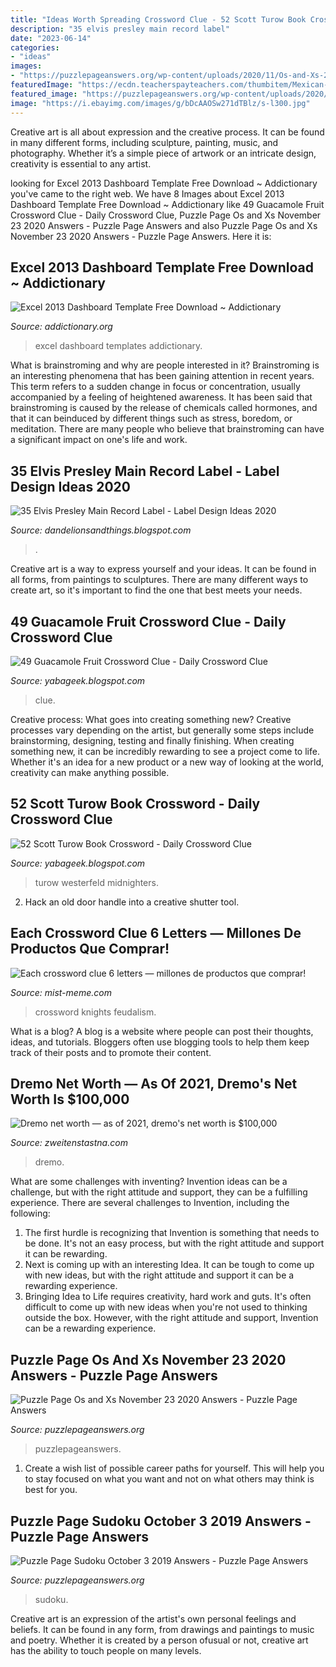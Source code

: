 ```yaml
---
title: "Ideas Worth Spreading Crossword Clue - 52 Scott Turow Book Crossword"
description: "35 elvis presley main record label"
date: "2023-06-14"
categories:
- "ideas"
images:
- "https://puzzlepageanswers.org/wp-content/uploads/2020/11/Os-and-Xs-2-9.png"
featuredImage: "https://ecdn.teacherspayteachers.com/thumbitem/Mexican-Food-BUNDLE-Bilingual-Bingo-Word-Search-Crossword-Puzzle-3119462-1621336324/original-3119462-1.jpg"
featured_image: "https://puzzlepageanswers.org/wp-content/uploads/2020/11/Os-and-Xs-2-9.png"
image: "https://i.ebayimg.com/images/g/bDcAAOSw271dTBlz/s-l300.jpg"
---
```



Creative art is all about expression and the creative process. It can be found in many different forms, including sculpture, painting, music, and photography. Whether it’s a simple piece of artwork or an intricate design, creativity is essential to any artist.

	

		
looking for Excel 2013 Dashboard Template Free Download ~ Addictionary you've came to the right web. We have 8 Images about Excel 2013 Dashboard Template Free Download ~ Addictionary like 49 Guacamole Fruit Crossword Clue - Daily Crossword Clue, Puzzle Page Os and Xs November 23 2020 Answers - Puzzle Page Answers and also Puzzle Page Os and Xs November 23 2020 Answers - Puzzle Page Answers. Here it is:
		
    
## Excel 2013 Dashboard Template Free Download ~ Addictionary

<img loading=lazy src="https://www.addictionary.org/g/002-awful-excel-2013-dashboard-templates-free-download-high-resolution.jpg" onerror="this.onerror=null;this.src='https://tse4.mm.bing.net/th?id=OIP.IY2K4MQRzcF9nWqmmTAzXgHaEK&amp;pid=15.1';" alt="Excel 2013 Dashboard Template Free Download ~ Addictionary">

_Source: addictionary.org_

>excel dashboard templates addictionary. 

	

What is brainstroming and why are people interested in it?
Brainstroming is an interesting phenomena that has been gaining attention in recent years. This term refers to a sudden change in focus or concentration, usually accompanied by a feeling of heightened awareness. It has been said that brainstroming is caused by the release of chemicals called hormones, and that it can beinduced by different things such as stress, boredom, or meditation. There are many people who believe that brainstroming can have a significant impact on one's life and work.

    
## 35 Elvis Presley Main Record Label - Label Design Ideas 2020

<img loading=lazy src="https://c8.alamy.com/comp/C982BX/elvis-presley-elvis-in-gi-blues-lp-record-label-rca-rd-27192-C982BX.jpg" onerror="this.onerror=null;this.src='https://tse1.mm.bing.net/th?id=OIP.JlDDoRfPxLSsM6q_sVts6AHaH6&amp;pid=15.1';" alt="35 Elvis Presley Main Record Label - Label Design Ideas 2020">

_Source: dandelionsandthings.blogspot.com_

>. 

	

Creative art is a way to express yourself and your ideas. It can be found in all forms, from paintings to sculptures. There are many different ways to create art, so it's important to find the one that best meets your needs.

    
## 49 Guacamole Fruit Crossword Clue - Daily Crossword Clue

<img loading=lazy src="https://ecdn.teacherspayteachers.com/thumbitem/Mexican-Food-BUNDLE-Bilingual-Bingo-Word-Search-Crossword-Puzzle-3119462-1621336324/original-3119462-1.jpg" onerror="this.onerror=null;this.src='https://tse3.mm.bing.net/th?id=OIP.3_4AjlPuSF2rbnHS9REirgAAAA&amp;pid=15.1';" alt="49 Guacamole Fruit Crossword Clue - Daily Crossword Clue">

_Source: yabageek.blogspot.com_

>clue. 

	

Creative process: What goes into creating something new?
Creative processes vary depending on the artist, but generally some steps include brainstorming, designing, testing and finally finishing. When creating something new, it can be incredibly rewarding to see a project come to life. Whether it's an idea for a new product or a new way of looking at the world, creativity can make anything possible.

    
## 52 Scott Turow Book Crossword - Daily Crossword Clue

<img loading=lazy src="https://i.ebayimg.com/images/g/bDcAAOSw271dTBlz/s-l300.jpg" onerror="this.onerror=null;this.src='https://tse2.mm.bing.net/th?id=OIP.SJXmpW8OjIByyJ_Dfa3jYQAAAA&amp;pid=15.1';" alt="52 Scott Turow Book Crossword - Daily Crossword Clue">

_Source: yabageek.blogspot.com_

>turow westerfeld midnighters. 

	

2. Hack an old door handle into a creative shutter tool.

    
## Each Crossword Clue 6 Letters — Millones De Productos Que Comprar!

<img loading=lazy src="https://mist-meme.com/twvdju/HuDxG0ImHME-3Tfrq5-7vwHaJl.jpg" onerror="this.onerror=null;this.src='https://tse3.mm.bing.net/th?id=OIP.HB4zPShnQc3tSnTKnX42dQAAAA&amp;pid=15.1';" alt="Each crossword clue 6 letters — millones de productos que comprar!">

_Source: mist-meme.com_

>crossword knights feudalism. 

	

What is a blog?
A blog is a website where people can post their thoughts, ideas, and tutorials. Bloggers often use blogging tools to help them keep track of their posts and to promote their content.

    
## Dremo Net Worth — As Of 2021, Dremo&#039;s Net Worth Is $100,000

<img loading=lazy src="https://zweitenstastna.com/dmrvlw/6VmnHeH5FzNO2IS1uBASXQHaHa.jpg" onerror="this.onerror=null;this.src='https://tse4.mm.bing.net/th?id=OIP.XYjiV6CVpTzAdgbAd7EqLgAAAA&amp;pid=15.1';" alt="Dremo net worth — as of 2021, dremo&#039;s net worth is $100,000">

_Source: zweitenstastna.com_

>dremo. 

	

What are some challenges with inventing?
Invention ideas can be a challenge, but with the right attitude and support, they can be a fulfilling experience. There are several challenges to Invention, including the following:
1. The first hurdle is recognizing that Invention is something that needs to be done. It's not an easy process, but with the right attitude and support it can be rewarding.
2. Next is coming up with an interesting Idea. It can be tough to come up with new ideas, but with the right attitude and support it can be a rewarding experience. 
3. Bringing Idea to Life requires creativity, hard work and guts. It's often difficult to come up with new ideas when you're not used to thinking outside the box. However, with the right attitude and support, Invention can be a rewarding experience.

    
## Puzzle Page Os And Xs November 23 2020 Answers - Puzzle Page Answers

<img loading=lazy src="https://puzzlepageanswers.org/wp-content/uploads/2020/11/Os-and-Xs-2-9.png" onerror="this.onerror=null;this.src='https://tse2.mm.bing.net/th?id=OIP.WQMI00iRtdOKEVmTKLPUpAHaHZ&amp;pid=15.1';" alt="Puzzle Page Os and Xs November 23 2020 Answers - Puzzle Page Answers">

_Source: puzzlepageanswers.org_

>puzzlepageanswers. 

	

1. Create a wish list of possible career paths for yourself. This will help you to stay focused on what you want and not on what others may think is best for you. 

    
## Puzzle Page Sudoku October 3 2019 Answers - Puzzle Page Answers

<img loading=lazy src="https://puzzlepageanswers.org/wp-content/uploads/2019/10/Sudoku-2.png" onerror="this.onerror=null;this.src='https://tse2.mm.bing.net/th?id=OIP.uQ-z1UgYTOz-8G07Lu9ESgHaHY&amp;pid=15.1';" alt="Puzzle Page Sudoku October 3 2019 Answers - Puzzle Page Answers">

_Source: puzzlepageanswers.org_

>sudoku. 

	

Creative art is an expression of the artist's own personal feelings and beliefs. It can be found in any form, from drawings and paintings to music and poetry. Whether it is created by a person ofusual or not, creative art has the ability to touch people on many levels.

